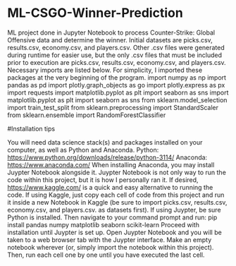 # ML-CSGO-Winner-Prediction
ML project done in Jupyter Notebook to process Counter-Strike: Global Offensive data and determine the winner.
Initial datasets are picks.csv, results.csv, economy.csv, and players.csv. 
Other .csv files were generated during runtime for easier use, but the only .csv files that must be included prior to execution are picks.csv, results.csv, economy.csv, and players.csv. 
Necessary imports are listed below. For simplicity, I imported these packages at the very beginning of the program. 
import numpy as np
import pandas as pd
import plotly.graph_objects as go
import plotly.express as px
import requests
import matplotlib.pyplot as plt
import seaborn as sns
import matplotlib.pyplot as plt
import seaborn as sns
from sklearn.model_selection import train_test_split
from sklearn.preprocessing import StandardScaler 
from sklearn.ensemble import RandomForestClassifier


#Installation tips

You will need data science stack(s) and packages installed on your computer, as well as Python and Anaconda.
Python: https://www.python.org/downloads/release/python-3114/
Anaconda: https://www.anaconda.com/
When installing Anaconda, you may install Juypter Notebook alongside it. Juypter Notebook is not only way to run the code within this project, but it is how I personally ran it. If desired, https://www.kaggle.com/ is a quick and easy alternative to running the code.
If using Kaggle, just copy each cell of code from this project and run it inside a new Notebook in Kaggle (be sure to import picks.csv, results.csv, economy.csv, and players.csv. as datasets first).
If using Juypter, be sure Python is installed. Then navigate to your command prompt and run:  pip install pandas numpy matplotlib seaborn scikit-learn 
Proceed with installation until Juypter is set up. Open Juypter Notebook and you will be taken to a web browser tab with the Juypter interface.
Make an empty notebook wherever (or, simply import the notebook within this project).
Then, run each cell one by one until you have executed the last cell.


